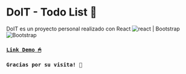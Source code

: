 # DoIT - Todo List 📄

DoIT es un proyecto personal realizado con React ![react](https://img.icons8.com/officel/16/000000/react.png) | Bootstrap ![Bootstrap](https://img.icons8.com/color/16/000000/bootstrap.png)


### [`Link Demo 🖱`](https://doit-todolist.netlify.app/)


### `Gracias por su visita! 🎉`
